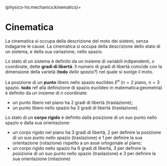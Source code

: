 (physics-hs:mechanics:kinematics)=
# Cinematica

La cinematica si occupa della descrizione del moto dei sistemi, senza indagarne le cause. La cinematica si occupa della descrizione dello stato di un sistema, e della sua variazione, nello spazio.

Lo stato di un sistema è definito da un insieme di variabili indipendenti, o coordinate, dette **gradi di libertà**.  Il numero di gradi di libertà coincide con la dimensione della varietà (**todo** *dello spazio?*) nel quale si svolge il moto.

La posizione di un **punto** libero nello spazio euclideo $E^n$ ($n=2$ piano, $n=3$ spazio. **todo** ref alla definizione di spazio euclideo in matematica:geometria) è definito da un insieme di $n$ coordinate:
- un punto libero nel piano ha 2 gradi di libertà (traslazione);
- un punto libero nello spazio ha 3 gradi di libertà (traslazione). 

Lo stato di un **corpo rigido** è definito dalla posizione di un suo punto nello spazio e dalla sua orientazione: 
- un corpo rigido nel piano ha 3 gradi di libertà, 2 per definire la posizione di un suo punto nello spazio (traslazione) e 1 per definire la sua orientazione (rotazione) rispetto a un asse ortogonale al piano; 
- un corpo rigido nello spazio ha 6 gradi di libertà, 3 per definire la posizione di un suo punto nello spazio (traslazione) e 3 per definire la sua orientazione (rotazione)

